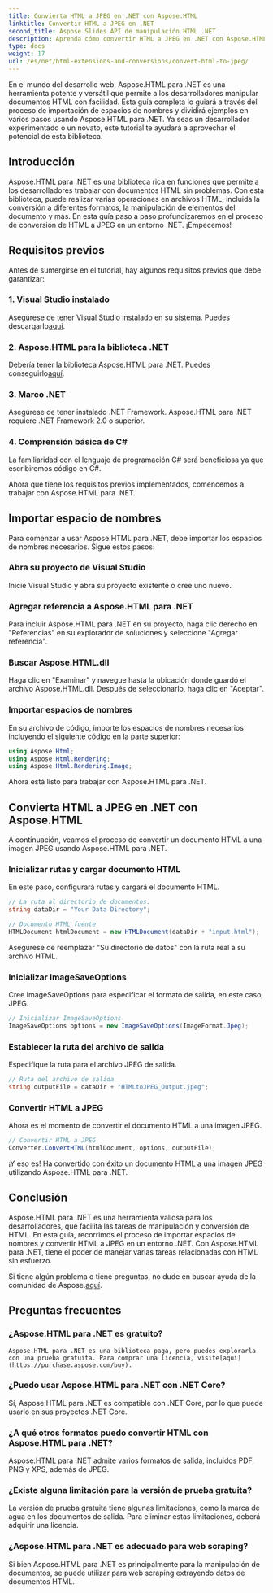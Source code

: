 ```yaml
---
title: Convierta HTML a JPEG en .NET con Aspose.HTML
linktitle: Convertir HTML a JPEG en .NET
second_title: Aspose.Slides API de manipulación HTML .NET
description: Aprenda cómo convertir HTML a JPEG en .NET con Aspose.HTML para .NET. Una guía paso a paso para aprovechar el poder de Aspose.HTML para .NET.
type: docs
weight: 17
url: /es/net/html-extensions-and-conversions/convert-html-to-jpeg/
---
```


En el mundo del desarrollo web, Aspose.HTML para .NET es una herramienta potente y versátil que permite a los desarrolladores manipular documentos HTML con facilidad. Esta guía completa lo guiará a través del proceso de importación de espacios de nombres y dividirá ejemplos en varios pasos usando Aspose.HTML para .NET. Ya seas un desarrollador experimentado o un novato, este tutorial te ayudará a aprovechar el potencial de esta biblioteca.

## Introducción

Aspose.HTML para .NET es una biblioteca rica en funciones que permite a los desarrolladores trabajar con documentos HTML sin problemas. Con esta biblioteca, puede realizar varias operaciones en archivos HTML, incluida la conversión a diferentes formatos, la manipulación de elementos del documento y más. En esta guía paso a paso profundizaremos en el proceso de conversión de HTML a JPEG en un entorno .NET. ¡Empecemos!

## Requisitos previos

Antes de sumergirse en el tutorial, hay algunos requisitos previos que debe garantizar:

### 1. Visual Studio instalado
 Asegúrese de tener Visual Studio instalado en su sistema. Puedes descargarlo[aquí](https://visualstudio.microsoft.com/downloads/).

### 2. Aspose.HTML para la biblioteca .NET
 Debería tener la biblioteca Aspose.HTML para .NET. Puedes conseguirlo[aquí](https://releases.aspose.com/html/net/).

### 3. Marco .NET
Asegúrese de tener instalado .NET Framework. Aspose.HTML para .NET requiere .NET Framework 2.0 o superior.

### 4. Comprensión básica de C#
La familiaridad con el lenguaje de programación C# será beneficiosa ya que escribiremos código en C#.

Ahora que tiene los requisitos previos implementados, comencemos a trabajar con Aspose.HTML para .NET.

## Importar espacio de nombres

Para comenzar a usar Aspose.HTML para .NET, debe importar los espacios de nombres necesarios. Sigue estos pasos:

### Abra su proyecto de Visual Studio

Inicie Visual Studio y abra su proyecto existente o cree uno nuevo.

### Agregar referencia a Aspose.HTML para .NET

Para incluir Aspose.HTML para .NET en su proyecto, haga clic derecho en "Referencias" en su explorador de soluciones y seleccione "Agregar referencia".

### Buscar Aspose.HTML.dll

Haga clic en "Examinar" y navegue hasta la ubicación donde guardó el archivo Aspose.HTML.dll. Después de seleccionarlo, haga clic en "Aceptar".

### Importar espacios de nombres

En su archivo de código, importe los espacios de nombres necesarios incluyendo el siguiente código en la parte superior:

```csharp
using Aspose.Html;
using Aspose.Html.Rendering;
using Aspose.Html.Rendering.Image;
```

Ahora está listo para trabajar con Aspose.HTML para .NET.

## Convierta HTML a JPEG en .NET con Aspose.HTML

A continuación, veamos el proceso de convertir un documento HTML a una imagen JPEG usando Aspose.HTML para .NET.

### Inicializar rutas y cargar documento HTML

En este paso, configurará rutas y cargará el documento HTML.

```csharp
// La ruta al directorio de documentos.
string dataDir = "Your Data Directory";

// Documento HTML fuente
HTMLDocument htmlDocument = new HTMLDocument(dataDir + "input.html");
```

Asegúrese de reemplazar "Su directorio de datos" con la ruta real a su archivo HTML.

### Inicializar ImageSaveOptions

Cree ImageSaveOptions para especificar el formato de salida, en este caso, JPEG.

```csharp
// Inicializar ImageSaveOptions
ImageSaveOptions options = new ImageSaveOptions(ImageFormat.Jpeg);
```

### Establecer la ruta del archivo de salida

Especifique la ruta para el archivo JPEG de salida.

```csharp
// Ruta del archivo de salida
string outputFile = dataDir + "HTMLtoJPEG_Output.jpeg";
```

### Convertir HTML a JPEG

Ahora es el momento de convertir el documento HTML a una imagen JPEG.

```csharp
// Convertir HTML a JPEG
Converter.ConvertHTML(htmlDocument, options, outputFile);
```

¡Y eso es! Ha convertido con éxito un documento HTML a una imagen JPEG utilizando Aspose.HTML para .NET.

## Conclusión

Aspose.HTML para .NET es una herramienta valiosa para los desarrolladores, que facilita las tareas de manipulación y conversión de HTML. En esta guía, recorrimos el proceso de importar espacios de nombres y convertir HTML a JPEG en un entorno .NET. Con Aspose.HTML para .NET, tiene el poder de manejar varias tareas relacionadas con HTML sin esfuerzo.

 Si tiene algún problema o tiene preguntas, no dude en buscar ayuda de la comunidad de Aspose.[aquí](https://forum.aspose.com/).

## Preguntas frecuentes

### ¿Aspose.HTML para .NET es gratuito?
    Aspose.HTML para .NET es una biblioteca paga, pero puedes explorarla con una prueba gratuita. Para comprar una licencia, visite[aquí](https://purchase.aspose.com/buy).

### ¿Puedo usar Aspose.HTML para .NET con .NET Core?
   Sí, Aspose.HTML para .NET es compatible con .NET Core, por lo que puede usarlo en sus proyectos .NET Core.

### ¿A qué otros formatos puedo convertir HTML con Aspose.HTML para .NET?
   Aspose.HTML para .NET admite varios formatos de salida, incluidos PDF, PNG y XPS, además de JPEG.

### ¿Existe alguna limitación para la versión de prueba gratuita?
   La versión de prueba gratuita tiene algunas limitaciones, como la marca de agua en los documentos de salida. Para eliminar estas limitaciones, deberá adquirir una licencia.

### ¿Aspose.HTML para .NET es adecuado para web scraping?
   Si bien Aspose.HTML para .NET es principalmente para la manipulación de documentos, se puede utilizar para web scraping extrayendo datos de documentos HTML.
